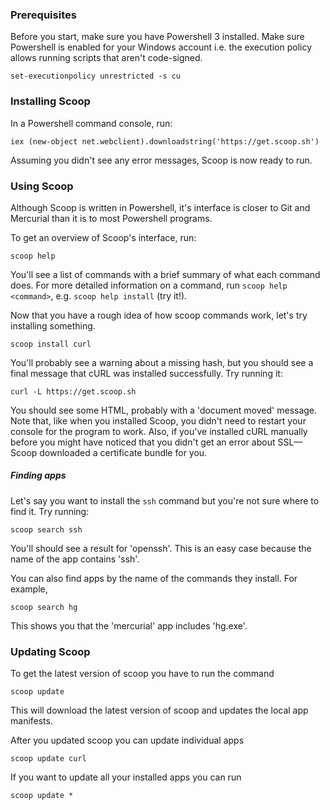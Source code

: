 ### Prerequisites
Before you start, make sure you have Powershell 3 installed. Make sure Powershell is enabled for your Windows account i.e. the execution policy allows running scripts that aren't code-signed.

    set-executionpolicy unrestricted -s cu

### Installing Scoop
In a Powershell command console, run:

    iex (new-object net.webclient).downloadstring('https://get.scoop.sh')

Assuming you didn't see any error messages, Scoop is now ready to run.

### Using Scoop
Although Scoop is written in Powershell, it's interface is closer to Git and Mercurial than it is to most Powershell programs.

To get an overview of Scoop's interface, run:

    scoop help

You'll see a list of commands with a brief summary of what each command does. For more detailed information on a command, run `scoop help <command>`, e.g. `scoop help install` (try it!).

Now that you have a rough idea of how scoop commands work, let's try installing something.

    scoop install curl

You'll probably see a warning about a missing hash, but you should see a final message that cURL was installed successfully. Try running it:

    curl -L https://get.scoop.sh

You should see some HTML, probably with a 'document moved' message. Note that, like when you installed Scoop, you didn't need to restart your console for the program to work. Also, if you've installed cURL manually before you might have noticed that you didn't get an error about SSL—Scoop downloaded a certificate bundle for you.

##### Finding apps
Let's say you want to install the `ssh` command but you're not sure where to find it. Try running:
    
    scoop search ssh

You'll should see a result for 'openssh'. This is an easy case because the name of the app contains 'ssh'.

You can also find apps by the name of the commands they install. For example,

    scoop search hg

This shows you that the 'mercurial' app includes 'hg.exe'.

### Updating Scoop
To get the latest version of scoop you have to run the command

    scoop update

This will download the latest version of scoop and updates the local app manifests.

After you updated scoop you can update individual apps

    scoop update curl

If you want to update all your installed apps you can run

    scoop update *